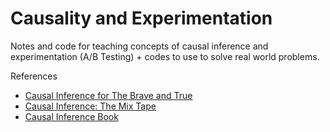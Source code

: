 # Causality and Experimentation
Notes and code for teaching concepts of causal inference and experimentation (A/B Testing) + codes to use to solve real world problems.

References
- [Causal Inference for The Brave and True](https://matheusfacure.github.io/python-causality-handbook/landing-page.html)
- [Causal Inference: The Mix Tape](https://www.scunning.com/mixtape.html)
- [Causal Inference Book](https://www.hsph.harvard.edu/miguel-hernan/wp-content/uploads/sites/1268/2024/01/hernanrobins_WhatIf_2jan24.pdf)
